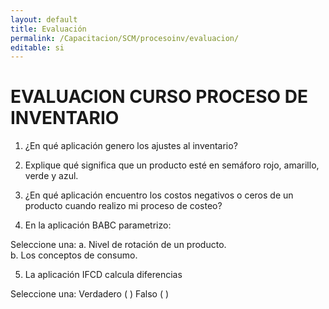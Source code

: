 ```yaml
---
layout: default
title: Evaluación
permalink: /Capacitacion/SCM/procesoinv/evaluacion/
editable: si
---
```


# EVALUACION CURSO PROCESO DE INVENTARIO


1) ¿En qué aplicación genero los ajustes al inventario?

2) Explique qué significa que un producto esté en semáforo rojo, amarillo, verde y azul.  

3) ¿En qué aplicación encuentro los costos negativos o ceros de un producto cuando realizo mi proceso de costeo?  

4) En la aplicación BABC parametrizo:

Seleccione una:
a. Nivel de rotación de un producto.  
b. Los conceptos de consumo.

5) La aplicación IFCD calcula diferencias

Seleccione una:
Verdadero  ( )		Falso  ( )  




